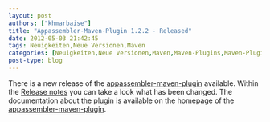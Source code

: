 ```yaml
---
layout: post
authors: ["khmarbaise"]
title: "Appassembler-Maven-Plugin 1.2.2 - Released"
date: 2012-05-03 21:42:45
tags: Neuigkeiten,Neue Versionen,Maven
categories: [Neuigkeiten,Neue Versionen,Maven,Maven-Plugins,Maven-Plugin-Releases]
post-type: blog
---
```

There is a new release of the [appassembler-maven-plugin](https://maven.40175.n5.nabble.com/ANN-Appassembler-Maven-Plugin-1-2-2-Released-td5684091.html) available. 
Within the [Release notes](https://jira.codehaus.org/secure/ReleaseNote.jspa?projectId=11780&version=18395) you can take a look what has been changed. 
The documentation about the plugin is available on the homepage of the [appassembler-maven-plugin](http://mojo.codehaus.org/appassembler/appassembler-maven-plugin/).
